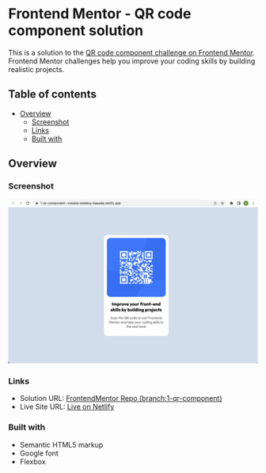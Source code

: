 # Frontend Mentor - QR code component solution

This is a solution to the [QR code component challenge on Frontend Mentor](https://www.frontendmentor.io/challenges/qr-code-component-iux_sIO_H). Frontend Mentor challenges help you improve your coding skills by building realistic projects.

## Table of contents

- [Overview](#overview)
  - [Screenshot](#screenshot)
  - [Links](#links)
  - [Built with](#built-with)


## Overview

### Screenshot

![Screenshot](./images/screenshot-qr-component.png)

### Links

- Solution URL: [FrontendMentor Repo (branch:1-qr-component)](https://github.com/gracepal/FrontentMentor)
- Live Site URL: [Live on Netlify](https://1-qr-component--voluble-belekoy-baeada.netlify.app/)

### Built with

- Semantic HTML5 markup
- Google font
- Flexbox
